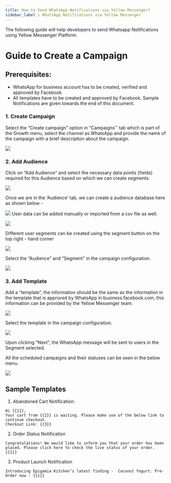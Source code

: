 ```yaml
---
title: How to Send WhatsApp Notifications via Yellow Messenger?
sidebar_label : WhatsApp Notifications via Yellow Messenger
---
```


The following guide will help developers to send Whatsapp Notifications using Yellow Messenger Platform. 


# Guide to Create a Campaign 

## Prerequisites:
- WhatsApp for business account has to be created, verified and approved by Facebook
- All templates have to be created and approved by Facebook. Sample Notifications are given towards the end of this document. 


### 1. Create Campaign
Select the “Create campaign” option in “Campaigns'' tab which is part of the Growth menu, select the channel as WhatsApp and provide the name of the campaign with a brief description about the campaign.

![](https://cdn.yellowmessenger.com/rL2a00BxLhuK1617625966132.png)

### 2. Add Audience
Click on “Add Audience” and select the necessary data points (fields) required for this Audience based on which we can create segments.

![](https://cdn.yellowmessenger.com/8GGiOwzdb0Rj1617625990486.png)

Once we are in the ‘Audience’ tab, we can create a audience database here as shown below - 

![](https://cdn.yellowmessenger.com/2NvgDNxn6vEj1617626009816.png)
User data can be added manually or imported from a csv file as well. 

![](https://cdn.yellowmessenger.com/xcNFXtDbU5Nu1617626031992.png)

Different user segments can be created using the segment button on the top right - hand corner

![](https://cdn.yellowmessenger.com/QlaFhcgzjKoS1617626049255.png)

Select the “Audience” and “Segment” in the campaign configuration.

![](https://cdn.yellowmessenger.com/kMRevkz4x7zV1617626069851.png)

### 3. Add Template

Add a “template”, the information should be the same as the information in the template that is approved by WhatsApp in business.facebook.com, this information can be provided by the Yellow Messenger team.

![](https://cdn.yellowmessenger.com/0Z68L6Pnd9rV1617626092866.png)

Select the template in the campaign configuration.

![](https://cdn.yellowmessenger.com/TLRVjGkLqn0a1617626107992.png)

Upon clicking “Next”, the WhatsApp message will be sent to users in the Segment selected.

All the scheduled campaigns and their statuses can be seen in the below menu.

![](https://cdn.yellowmessenger.com/zjX6Wr06JLHF1617626126722.png)


## Sample Templates

1. Abandoned Cart Notification: 
```
Hi {{1}},
Your cart from {{2}} is waiting. Please make use of the below link to continue checkout.
Checkout Link: {{3}}
```

2. Order Status Notification
```
Congratulations! We would like to inform you that your order has been placed. Please click here to check the live status of your order. {{1}}
```

3. Product Launch Notification
```
Introducing Epigamia Kitchen’s latest finding -  Coconut Yogurt. Pre-Order now : {{1}}
```





